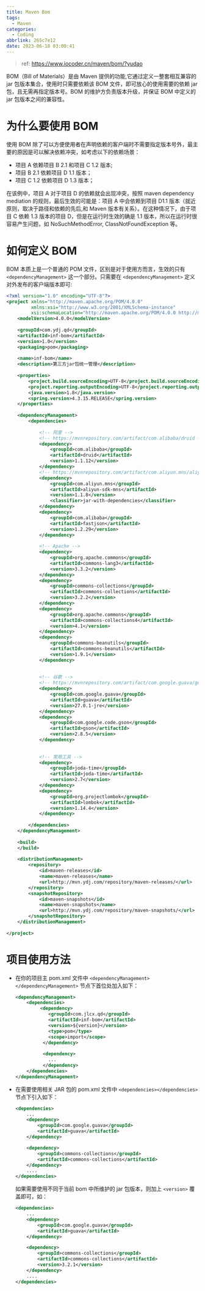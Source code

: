 ```yaml
---
title: Maven Bom
tags:
  - Maven
categories:
  - Coding
abbrlink: 265c7e12
date: 2023-06-18 03:00:41
---
```

> ref: https://www.iocoder.cn/maven/bom/?yudao

BOM（Bill of Materials）是由 Maven 提供的功能,它通过定义一整套相互兼容的 jar 包版本集合，使用时只需要依赖该 BOM 文件，即可放心的使用需要的依赖 jar 包，且无需再指定版本号。BOM 的维护方负责版本升级，并保证 BOM 中定义的 jar 包版本之间的兼容性。

# 为什么要使用 BOM
使用 BOM 除了可以方便使用者在声明依赖的客户端时不需要指定版本号外，最主要的原因是可以解决依赖冲突，如考虑以下的依赖场景：

- 项目 A 依赖项目 B 2.1 和项目 C 1.2 版本; 
- 项目 B 2.1 依赖项目 D 1.1 版本； 
- 项目 C 1.2 依赖项目 D 1.3 版本；

在该例中，项目 A 对于项目 D 的依赖就会出现冲突，按照 maven dependency mediation 的规则，最后生效的可能是：项目 A 中会依赖到项目 D1.1 版本（就近原则，取决于路径和依赖的先后,和 Maven 版本有关系）。在这种情况下，由于项目 C 依赖 1.3 版本的项目 D，但是在运行时生效的确是 1.1 版本，所以在运行时很容易产生问题，如 NoSuchMethodError, ClassNotFoundException 等。

# 如何定义 BOM
BOM 本质上是一个普通的 POM 文件，区别是对于使用方而言，生效的只有 `<dependencyManagement>` 这一个部分。只需要在 `<dependencyManagement>` 定义对外发布的客户端版本即可:
```xml
<?xml version="1.0" encoding="UTF-8"?>  
<project xmlns="http://maven.apache.org/POM/4.0.0"  
         xmlns:xsi="http://www.w3.org/2001/XMLSchema-instance"  
         xsi:schemaLocation="http://maven.apache.org/POM/4.0.0 http://maven.apache.org/xsd/maven-4.0.0.xsd">  
    <modelVersion>4.0.0</modelVersion>  
  
    <groupId>com.ydj.qd</groupId>  
    <artifactId>inf-bom</artifactId>  
    <version>1.0</version>  
    <packaging>pom</packaging>  
  
    <name>inf-bom</name>  
    <description>第三方jar包统一管理</description>  
  
    <properties>  
        <project.build.sourceEncoding>UTF-8</project.build.sourceEncoding>  
        <project.reporting.outputEncoding>UTF-8</project.reporting.outputEncoding>  
        <java.version>1.8</java.version>  
        <spring.version>4.3.15.RELEASE</spring.version>  
    </properties>  
  
    <dependencyManagement>  
        <dependencies>  
  
            <!-- 阿里 -->  
            <!-- https://mvnrepository.com/artifact/com.alibaba/druid -->  
            <dependency>  
                <groupId>com.alibaba</groupId>  
                <artifactId>druid</artifactId>  
                <version>1.1.12</version>  
            </dependency>  
            <!-- https://mvnrepository.com/artifact/com.aliyun.mns/aliyun-sdk-mns -->  
            <dependency>  
                <groupId>com.aliyun.mns</groupId>  
                <artifactId>aliyun-sdk-mns</artifactId>  
                <version>1.1.8</version>  
                <classifier>jar-with-dependencies</classifier>  
            </dependency>  
            <dependency>  
                <groupId>com.alibaba</groupId>  
                <artifactId>fastjson</artifactId>  
                <version>1.2.29</version>  
            </dependency>  
  
            <!-- Apache -->  
            <dependency>  
                <groupId>org.apache.commons</groupId>  
                <artifactId>commons-lang3</artifactId>  
                <version>3.3.2</version>  
            </dependency>  
            <dependency>  
                <groupId>commons-collections</groupId>  
                <artifactId>commons-collections</artifactId>  
                <version>3.2.2</version>  
            </dependency>  
            <dependency>  
                <groupId>org.apache.commons</groupId>  
                <artifactId>commons-collections4</artifactId>  
                <version>4.1</version>  
            </dependency>  
            <dependency>  
                <groupId>commons-beanutils</groupId>  
                <artifactId>commons-beanutils</artifactId>  
                <version>1.9.1</version>  
            </dependency>  
  
  
            <!-- 谷歌 -->  
            <!-- https://mvnrepository.com/artifact/com.google.guava/guava -->  
            <dependency>  
                <groupId>com.google.guava</groupId>  
                <artifactId>guava</artifactId>  
                <version>27.0.1-jre</version>  
            </dependency>  
            <dependency>  
                <groupId>com.google.code.gson</groupId>  
                <artifactId>gson</artifactId>  
                <version>2.8.5</version>  
            </dependency>  
  
  
            <!-- 常用工具 -->  
            <dependency>  
                <groupId>joda-time</groupId>  
                <artifactId>joda-time</artifactId>  
                <version>2.7</version>  
            </dependency>  
            <dependency>  
                <groupId>org.projectlombok</groupId>  
                <artifactId>lombok</artifactId>  
                <version>1.14.4</version>  
            </dependency>  
  
        </dependencies>  
    </dependencyManagement>  
  
    <build>  
    </build>  
  
    <distributionManagement>  
        <repository>  
            <id>maven-releases</id>  
            <name>maven-releases</name>  
            <url>http://mvn.ydj.com/repository/maven-releases/</url>  
        </repository>  
        <snapshotRepository>  
            <id>maven-snapshots</id>  
            <name>maven-snapshots</name>  
            <url>http://mvn.ydj.com/repository/maven-snapshots/</url>  
        </snapshotRepository>  
    </distributionManagement>  
  
</project>
```

# 项目使用方法
- 在你的项目主 pom.xml 文件中 `<dependencyManagement></dependencyManagement>` 节点下首位处加入如下：
	```xml
	<dependencyManagement>
	    <dependencies>
	         <dependency>
	            <groupId>com.jlcx.qd</groupId>
	            <artifactId>inf-bom</artifactId>
	            <version>${version}</version>
	            <type>pom</type>
	            <scope>import</scope>
	          </dependency>
	          
	          <dependency>
	            ...
	          </dependency>
	    </dependencies>
	</dependencyManagement>
	```

- 在需要使用相关 JAR 包的 pom.xml 文件中 `<dependencies></dependencies>` 节点下引入如下：
	```xml
	<dependencies>
	    ...
	    <dependency>
	        <groupId>com.google.guava</groupId>
	        <artifactId>guava</artifactId>
	    </dependency>
	
	    <dependency>
	        <groupId>commons-collections</groupId>
	        <artifactId>commons-collections</artifactId>
	    </dependency>
	    ....
	</dependencies>
	```

	如果需要使用不同于当前 bom 中所维护的 jar 包版本，则加上 `<version>` 覆盖即可，如：
	```xml
	<dependencies>
	    ...
	    <dependency>
	        <groupId>com.google.guava</groupId>
	        <artifactId>guava</artifactId>
	    </dependency>
	
	    <dependency>
	        <groupId>commons-collections</groupId>
	        <artifactId>commons-collections</artifactId>
	        <version>3.2.1</version>
	    </dependency>
	    ....
	</dependencies>
	```